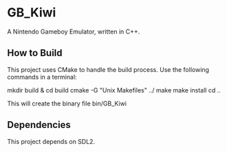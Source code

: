 GB_Kiwi
=======

A Nintendo Gameboy Emulator, written in C++.

How to Build
------------

This project uses CMake to handle the build process. Use the following commands in a terminal:

mkdir build & cd build
cmake -G "Unix Makefiles" ../
make 
make install 
cd ..

This will create the binary file bin/GB_Kiwi

Dependencies
------------

This project depends on SDL2. 
